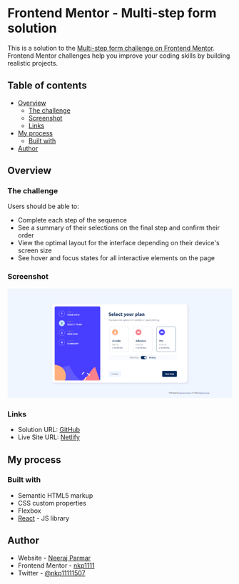 # Frontend Mentor - Multi-step form solution

This is a solution to the [Multi-step form challenge on Frontend Mentor](https://www.frontendmentor.io/challenges/multistep-form-YVAnSdqQBJ). Frontend Mentor challenges help you improve your coding skills by building realistic projects.

## Table of contents

- [Overview](#overview)
  - [The challenge](#the-challenge)
  - [Screenshot](#screenshot)
  - [Links](#links)
- [My process](#my-process)
  - [Built with](#built-with)
- [Author](#author)

## Overview

### The challenge

Users should be able to:

- Complete each step of the sequence
- See a summary of their selections on the final step and confirm their order
- View the optimal layout for the interface depending on their device's screen size
- See hover and focus states for all interactive elements on the page

### Screenshot

![image](./src/assets/images/WM-Screenshots-20221204204056.png)

### Links

- Solution URL: [GitHub](https://github.com/nkp1111/frontend-mentor-challenges/tree/main/multi-step-form)
- Live Site URL: [Netlify](https://nkp1111-multi-step-form.netlify.app/)

## My process

### Built with

- Semantic HTML5 markup
- CSS custom properties
- Flexbox
- [React](https://reactjs.org/) - JS library

## Author

- Website - [Neeraj Parmar](https://www.your-site.com)
- Frontend Mentor - [nkp1111](https://www.frontendmentor.io/profile/nkp1111)
- Twitter - [@nkp11111507](https://twitter.com/home)
